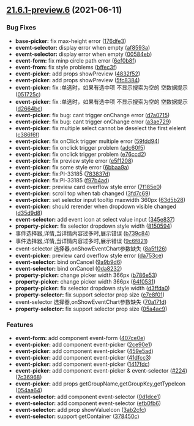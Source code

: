 ## [21.6.1-preview.6](https://github.com/growingio/gio-design-pro/compare/v21.6.0...v21.6.1-preview.6) (2021-06-11)


### Bug Fixes

* **base-picker:** fix max-height error ([176dfe3](https://github.com/growingio/gio-design-pro/commit/176dfe3660026e73c6934ef1f65351c74d05bfe1))
* **evemt-selector:** display error when empty ([af8593a](https://github.com/growingio/gio-design-pro/commit/af8593a6c2fb96d8d47879ba8af68012e5df60bb))
* **evemt-selector:** display error when empty ([00584eb](https://github.com/growingio/gio-design-pro/commit/00584eb6e50c935393c2fae8bb8b26199eadb168))
* **event-form:** fix minp circle path error ([6ef0b8f](https://github.com/growingio/gio-design-pro/commit/6ef0b8ffc0169917dd8086002035395b7dac7230))
* **event-from:** fix style problems ([bffec3f](https://github.com/growingio/gio-design-pro/commit/bffec3fbadda60ce8cd0f06edcf561296a2f3b8d))
* **event-picker:** add props showPreview ([4832f52](https://github.com/growingio/gio-design-pro/commit/4832f52894cb071910bf06de7e34106fe42141b4))
* **event-picker:** add props showPreview ([5fc8384](https://github.com/growingio/gio-design-pro/commit/5fc8384d5e1c1af985d7dfc01e134044e50dd931))
* **event-picker:** fix :单选时，如果有选中项 不显示搜索为空的 空数据提示 ([051725c](https://github.com/growingio/gio-design-pro/commit/051725cc36b7950cf4ff513f879858b9a94093c1))
* **event-picker:** fix :单选时，如果有选中项 不显示搜索为空的 空数据提示 ([d2664bc](https://github.com/growingio/gio-design-pro/commit/d2664bc1da54e1739eed9fac090c9192da477010))
* **event-picker:** fix bug: cant trigger onChange error ([d7a0715](https://github.com/growingio/gio-design-pro/commit/d7a07150f6e117c5d8ab2ef7cdd1274efb27dc84))
* **event-picker:** fix bug: cant trigger onChange error ([a3ae729](https://github.com/growingio/gio-design-pro/commit/a3ae7293c7a065b18f31d863fbe17b8b704bab8e))
* **event-picker:** fix multiple select cannot be deselect the first elelent ([c386f6f](https://github.com/growingio/gio-design-pro/commit/c386f6fd9532f0ae650f73fabda6ba3644b4d4ae))
* **event-picker:** fix onClick trigger multiple error ([59fdd94](https://github.com/growingio/gio-design-pro/commit/59fdd94bb5c3a2a3e06a44521cf7282e6b14de9f))
* **event-picker:** fix onclick trigger problem ([adc60f5](https://github.com/growingio/gio-design-pro/commit/adc60f53abc7e7203ab5f0f709265d17d9dc201b))
* **event-picker:** fix onclick trigger problem ([e76ccd2](https://github.com/growingio/gio-design-pro/commit/e76ccd2b23aa65d36a10dba69789a7436736165a))
* **event-picker:** fix preview style error ([e5f1208](https://github.com/growingio/gio-design-pro/commit/e5f12083cc07cd19fdcc4bae344a2bf994b7da5c))
* **event-picker:** fix some style error ([6bbaa9a](https://github.com/growingio/gio-design-pro/commit/6bbaa9a14b423d26155364d027ea5140db066b28))
* **event-picker:** fix:PI-33185 ([783837d](https://github.com/growingio/gio-design-pro/commit/783837dbcb149777edbed1bab19b51d816c1fbe4))
* **event-picker:** fix:PI-33185 ([f97b4ad](https://github.com/growingio/gio-design-pro/commit/f97b4ad09f03266baba4e531d1921e18863c7f0a))
* **event-picker:** preview card overflow style error ([7f185e0](https://github.com/growingio/gio-design-pro/commit/7f185e0eb8513c121df571da83f6d83fad2204bd))
* **event-picker:** scroll top when tab changed ([3fd7c69](https://github.com/growingio/gio-design-pro/commit/3fd7c699d3630d53771a1f721f62e10c4589f2d1))
* **event-picker:** set selector input tooltip maxwidth 360px ([63d5b28](https://github.com/growingio/gio-design-pro/commit/63d5b2849e733d7625e0804bbca80cf510f24eb4))
* **event-picker:** should rerender when dropdown visible changed ([d35d9d8](https://github.com/growingio/gio-design-pro/commit/d35d9d874bbbd804fbbd50c20e835878a3c81b91))
* **event-selector:** add event icon at select value input ([345e837](https://github.com/growingio/gio-design-pro/commit/345e837d7f54fbeba1a424dc0f3a8ab80c759faa))
* **property-picker:** fix selector dropdown style width ([8150594](https://github.com/growingio/gio-design-pro/commit/8150594c3be52b6684663f9876ca66db150e5541))
* 事件选择器,详情,当详情内容过多时,展示错误 ([b739c84](https://github.com/growingio/gio-design-pro/commit/b739c84510068b36a162bde888b9d0b995272c3a))
* 事件选择器,详情,当详情内容过多时,展示错误 ([9c6f821](https://github.com/growingio/gio-design-pro/commit/9c6f8214c104045e6f994bfc2bd2280fd4132a48))
* event-selector 选择器,onShowEventChart参数缺失 ([8a5f126](https://github.com/growingio/gio-design-pro/commit/8a5f1269f7b0e7820dca7106ed7e54db8385225a))
* **event-picker:** preview card overflow style error ([da753ce](https://github.com/growingio/gio-design-pro/commit/da753ce14b9195020b4111cf1476510cdb4361dd))
* **event-selector:** bind onCancel ([9a9b9d6](https://github.com/growingio/gio-design-pro/commit/9a9b9d6bc949f3a3990d4095cb306c868dd29f26))
* **event-selector:** bind onCancel ([0da8232](https://github.com/growingio/gio-design-pro/commit/0da8232cfcb4629d5fa0f16e6799ae39e2fe2d9a))
* **property-picker:** change picker width 366px ([b786e53](https://github.com/growingio/gio-design-pro/commit/b786e53a0d1c7cde2408d7aff06988e260acc245))
* **property-picker:** change picker width 366px ([64f0531](https://github.com/growingio/gio-design-pro/commit/64f0531a369228d5c64d5d1d0c9fe10a82031914))
* **property-picker:** fix selector dropdown style width ([d3ffda0](https://github.com/growingio/gio-design-pro/commit/d3ffda0f563f7edcf304496cbb5c7ea28c8f9875))
* **property-selector:** fix support selector prop size ([e7e8f01](https://github.com/growingio/gio-design-pro/commit/e7e8f01cce378452f22d03f87dfc621ee349e46f))
* event-selector 选择器,onShowEventChart参数缺失 ([70a171d](https://github.com/growingio/gio-design-pro/commit/70a171d86be66af2c2d1402459aa059df8538d8c))
* **property-selector:** fix support selector prop size ([05a4ac9](https://github.com/growingio/gio-design-pro/commit/05a4ac93f4abe69f39e353bc66d0ac77dc249631))


### Features

* **event-form:** add component event-form ([407ce0e](https://github.com/growingio/gio-design-pro/commit/407ce0e71e021c19844a9a50b9082c4cc4ada774))
* **event-picker:** add component event-picker ([2ce90e1](https://github.com/growingio/gio-design-pro/commit/2ce90e1d257dd7bae2581aa77525e2d31f4c8aab))
* **event-picker:** add component event-picker ([459e5ad](https://github.com/growingio/gio-design-pro/commit/459e5ad43f4d42d0be37bc93c62fbcfcd00afc71))
* **event-picker:** add component event-picker ([41dfcc3](https://github.com/growingio/gio-design-pro/commit/41dfcc318396404acc4c51cefe3fca719bcfb99a))
* **event-picker:** add component event-picker ([1417fdc](https://github.com/growingio/gio-design-pro/commit/1417fdc7113ae067d980c15dc5dd4fe6a47d400a))
* **event-picker:** add component event-picker & event-selector ([#224](https://github.com/growingio/gio-design-pro/issues/224)) ([7c36968](https://github.com/growingio/gio-design-pro/commit/7c36968dd841a40ac816625f6eb74aa347bb4207))
* **event-picker:** add props getGroupName,getGroupKey,getTypeIcon ([054aa64](https://github.com/growingio/gio-design-pro/commit/054aa644bd3b5cd470791daa5b04f787c02afe92))
* **event-selector:** add component event-selector ([0d1dce1](https://github.com/growingio/gio-design-pro/commit/0d1dce12b337bd9a46959964dae926356404099a))
* **event-selector:** add component event-selector ([efb0fb6](https://github.com/growingio/gio-design-pro/commit/efb0fb67d31f4cf7fbc5590dab5c5d36ce7e199d))
* **event-selector:** add prop showValueIcon ([3ab2cfc](https://github.com/growingio/gio-design-pro/commit/3ab2cfcb40574fe56adb1e807a724dc544522e52))
* **event-selector:** support getContainer ([378450c](https://github.com/growingio/gio-design-pro/commit/378450cf1484b94670dd1918112c318e503a6cb1))



